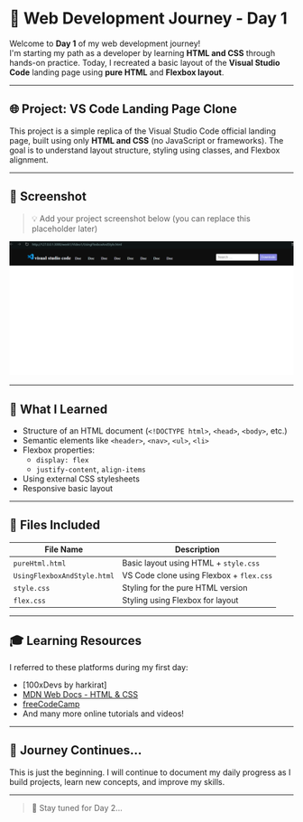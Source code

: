 # 🚀 Web Development Journey - Day 1

Welcome to **Day 1** of my web development journey!  
I'm starting my path as a developer by learning **HTML and CSS** through hands-on practice. Today, I recreated a basic layout of the **Visual Studio Code** landing page using **pure HTML** and **Flexbox layout**.

---

## 🌐 Project: VS Code Landing Page Clone

This project is a simple replica of the Visual Studio Code official landing page, built using only **HTML and CSS** (no JavaScript or frameworks). The goal is to understand layout structure, styling using classes, and Flexbox alignment.

---

## 📸 Screenshot

> 💡 Add your project screenshot below (you can replace this placeholder later)

![Project Screenshot](./Screenshot%202025-06-30%20100251.png)

---

## 🧠 What I Learned

- Structure of an HTML document (`<!DOCTYPE html>`, `<head>`, `<body>`, etc.)
- Semantic elements like `<header>`, `<nav>`, `<ul>`, `<li>`
- Flexbox properties:
  - `display: flex`
  - `justify-content`, `align-items`
- Using external CSS stylesheets
- Responsive basic layout

---

## 📁 Files Included

| File Name             | Description                             |
|----------------------|-----------------------------------------|
| `pureHtml.html`       | Basic layout using HTML + `style.css`  |
| `UsingFlexboxAndStyle.html` | VS Code clone using Flexbox + `flex.css` |
| `style.css`           | Styling for the pure HTML version       |
| `flex.css`            | Styling using Flexbox for layout        |

---

## 🎓 Learning Resources

I referred to these platforms during my first day:

- [100xDevs by harkirat]
- [MDN Web Docs - HTML & CSS](https://developer.mozilla.org/)
- [freeCodeCamp](https://www.freecodecamp.org/)
- And many more online tutorials and videos!

---

## 📅 Journey Continues...

This is just the beginning. I will continue to document my daily progress as I build projects, learn new concepts, and improve my skills.

---

> 🙌 Stay tuned for Day 2...

